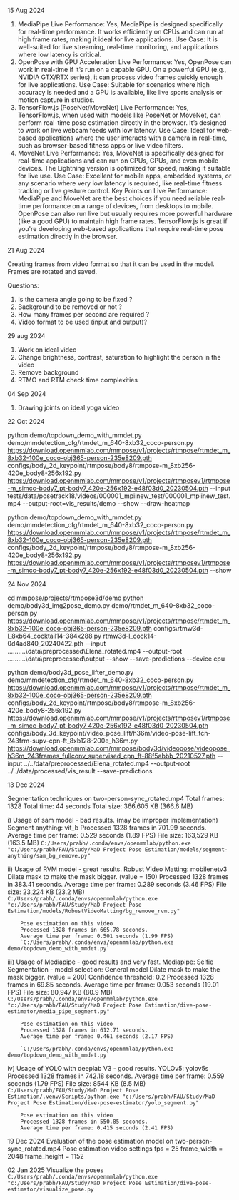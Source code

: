 15 Aug 2024

1. MediaPipe
Live Performance: Yes, MediaPipe is designed specifically for real-time performance. It works efficiently on CPUs and can run at high frame rates, making it ideal for live applications.
Use Case: It is well-suited for live streaming, real-time monitoring, and applications where low latency is critical.
2. OpenPose with GPU Acceleration
Live Performance: Yes, OpenPose can work in real-time if it’s run on a capable GPU. On a powerful GPU (e.g., NVIDIA GTX/RTX series), it can process video frames quickly enough for live applications.
Use Case: Suitable for scenarios where high accuracy is needed and a GPU is available, like live sports analysis or motion capture in studios.
3. TensorFlow.js (PoseNet/MoveNet)
Live Performance: Yes, TensorFlow.js, when used with models like PoseNet or MoveNet, can perform real-time pose estimation directly in the browser. It’s designed to work on live webcam feeds with low latency.
Use Case: Ideal for web-based applications where the user interacts with a camera in real-time, such as browser-based fitness apps or live video filters.
4. MoveNet
Live Performance: Yes, MoveNet is specifically designed for real-time applications and can run on CPUs, GPUs, and even mobile devices. The Lightning version is optimized for speed, making it suitable for live use.
Use Case: Excellent for mobile apps, embedded systems, or any scenario where very low latency is required, like real-time fitness tracking or live gesture control.
Key Points on Live Performance:
MediaPipe and MoveNet are the best choices if you need reliable real-time performance on a range of devices, from desktops to mobile.
OpenPose can also run live but usually requires more powerful hardware (like a good GPU) to maintain high frame rates.
TensorFlow.js is great if you're developing web-based applications that require real-time pose estimation directly in the browser.


21 Aug 2024

Creating frames from video format so that it can be used in the model.
Frames are rotated and saved.

Questions:
1. Is the camera angle going to be fixed ?
2. Background to be removed or not ?
3. How many frames per second are required ?
4. Video format to be used (input and output)?



29 aug 2024

1. Work on ideal video
2. Change brightness, contrast, saturation to highlight the person in the video
3. Remove background
4. RTMO and RTM check time complexities


04 Sep 2024

1. Drawing joints on ideal yoga video

22 Oct 2024

python demo/topdown_demo_with_mmdet.py demo/mmdetection_cfg/rtmdet_m_640-8xb32_coco-person.py https://download.openmmlab.com/mmpose/v1/projects/rtmpose/rtmdet_m_8xb32-100e_coco-obj365-person-235e8209.pth configs/body_2d_keypoint/rtmpose/body8/rtmpose-m_8xb256-420e_body8-256x192.py https://download.openmmlab.com/mmpose/v1/projects/rtmposev1/rtmpose-m_simcc-body7_pt-body7_420e-256x192-e48f03d0_20230504.pth --input tests/data/posetrack18/videos/000001_mpiinew_test/000001_mpiinew_test.mp4 --output-root=vis_results/demo --show --draw-heatmap

python demo/topdown_demo_with_mmdet.py demo/mmdetection_cfg/rtmdet_m_640-8xb32_coco-person.py https://download.openmmlab.com/mmpose/v1/projects/rtmpose/rtmdet_m_8xb32-100e_coco-obj365-person-235e8209.pth configs/body_2d_keypoint/rtmpose/body8/rtmpose-m_8xb256-420e_body8-256x192.py https://download.openmmlab.com/mmpose/v1/projects/rtmposev1/rtmpose-m_simcc-body7_pt-body7_420e-256x192-e48f03d0_20230504.pth --show

24 Nov 2024

cd mmpose/projects/rtmpose3d/demo
python demo/body3d_img2pose_demo.py demo/rtmdet_m_640-8xb32_coco-person.py https://download.openmmlab.com/mmpose/v1/projects/rtmpose/rtmdet_m_8xb32-100e_coco-obj365-person-235e8209.pth configs\rtmw3d-l_8xb64_cocktail14-384x288.py rtmw3d-l_cock14-0d4ad840_20240422.pth --input ..\..\..\..\..\data\preprocessed\Elena_rotated.mp4 --output-root ..\..\..\..\..\data\preprocessed\output --show --save-predictions --device cpu


python demo/body3d_pose_lifter_demo.py   demo/mmdetection_cfg/rtmdet_m_640-8xb32_coco-person.py  https://download.openmmlab.com/mmpose/v1/projects/rtmpose/rtmdet_m_8xb32-100e_coco-obj365-person-235e8209.pth  configs/body_2d_keypoint/rtmpose/body8/rtmpose-m_8xb256-420e_body8-256x192.py  https://download.openmmlab.com/mmpose/v1/projects/rtmposev1/rtmpose-m_simcc-body7_pt-body7_420e-256x192-e48f03d0_20230504.pth  configs/body_3d_keypoint/video_pose_lift/h36m/video-pose-lift_tcn-243frm-supv-cpn-ft_8xb128-200e_h36m.py  https://download.openmmlab.com/mmpose/body3d/videopose/videopose_h36m_243frames_fullconv_supervised_cpn_ft-88f5abbb_20210527.pth   --input ../../data/preprocessed/Elena_rotated.mp4  --output-root  ../../data/processed/vis_result  --save-predictions


13 Dec 2024

Segmentation techniques on two-person-sync_rotated.mp4
    Total frames: 1328
    Total time: 44 seconds
    Total size: 366,605 KB (366.6 MB)

i) Usage of sam model - bad results. (may be improper implementation)
        Segment anything: vit_b
        Processed 1328 frames in 701.99 seconds.
        Average time per frame: 0.529 seconds (1.89 FPS)
        File size: 163,529 KB (163.5 MB)
        `C:/Users/prabh/.conda/envs/openmmlab/python.exe "c:/Users/prabh/FAU/Study/MaD Project Pose Estimation/models/segment-anything/sam_bg_remove.py"`

ii) Usage of RVM model - great results.
        Robust Video Matting: mobilenetv3
        Dilate mask to make the mask bigger. (value = 150)
        Processed 1328 frames in 383.41 seconds.
        Average time per frame: 0.289 seconds (3.46 FPS)
        File size: 23,224 KB (23.2 MB)
        `C:/Users/prabh/.conda/envs/openmmlab/python.exe "c:/Users/prabh/FAU/Study/MaD Project Pose Estimation/models/RobustVideoMatting/bg_remove_rvm.py"`

        Pose estimation on this video
        Processed 1328 frames in 665.78 seconds.
        Average time per frame: 0.501 seconds (1.99 FPS)
        `C:/Users/prabh/.conda/envs/openmmlab/python.exe demo/topdown_demo_with_mmdet.py`

iii) Usage of Mediapipe - good results and very fast. 
        Mediapipe: Selfie Segmentation - model selection: General model
        Dilate mask to make the mask bigger. (value = 200)
        Confidence threshold: 0.2
        Processed 1328 frames in 69.85 seconds.
        Average time per frame: 0.053 seconds (19.01 FPS)
        File size: 80,947 KB (80.9 MB)
        `C:/Users/prabh/.conda/envs/openmmlab/python.exe "c:/Users/prabh/FAU/Study/MaD Project Pose Estimation/dive-pose-estimator/media_pipe_segment.py"`

        Pose estimation on this video
        Processed 1328 frames in 612.71 seconds.
        Average time per frame: 0.461 seconds (2.17 FPS)

        `C:/Users/prabh/.conda/envs/openmmlab/python.exe demo/topdown_demo_with_mmdet.py`


iv) Usage of YOLO with deeplab V3 - good results.
        YOLOv5: yolov5s
        Processed 1328 frames in 742.18 seconds.
        Average time per frame: 0.559 seconds (1.79 FPS)
        File size: 8544 KB (8.5 MB)
        `C:/Users/prabh/FAU/Study/MaD Project Pose Estimation/.venv/Scripts/python.exe "c:/Users/prabh/FAU/Study/MaD Project Pose Estimation/dive-pose-estimator/yolo_segment.py"`

        Pose estimation on this video
        Processed 1328 frames in 550.85 seconds.
        Average time per frame: 0.415 seconds (2.41 FPS)
    

19 Dec 2024
        Evaluation of the pose estimation model on two-person-sync_rotated.mp4
        Pose estimation video settings
        fps = 25
        frame_width = 2048
        frame_height = 1152

02 Jan 2025
        Visualize the poses
        `C:/Users/prabh/.conda/envs/openmmlab/python.exe "c:/Users/prabh/FAU/Study/MaD Project Pose Estimation/dive-pose-estimator/visualize_pose.py`